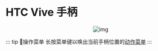 # HTC Vive 手柄

<center>

![img](/docs.vrchat.com/images/vive-1.png)

</center>

::: tip 📘操作菜单
长按菜单键以唤出当前手柄位置的[动作菜单](./action-menu.md)
:::